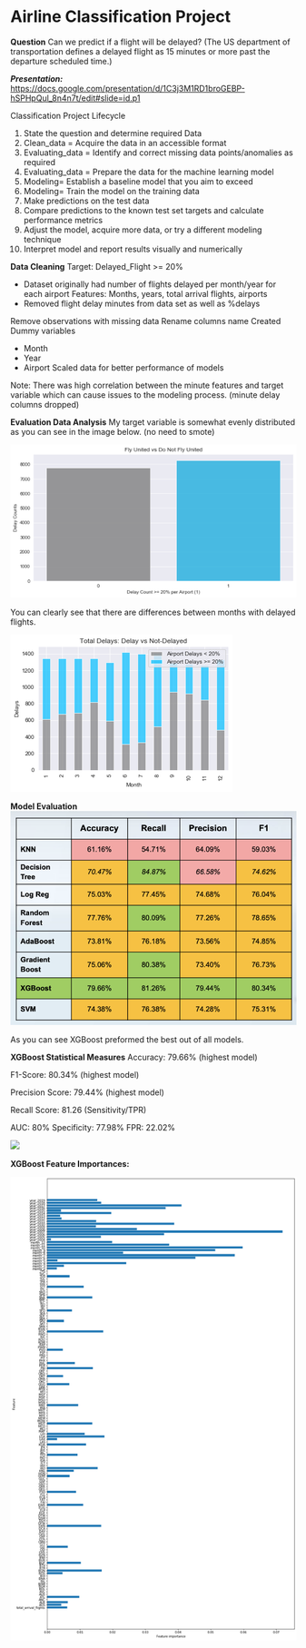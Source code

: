 # Airline Classification Project

**Question**
Can we predict if a flight will be delayed?
(The US department of transportation defines a delayed flight as 15 minutes or more past the departure scheduled time.)

***Presentation:***
https://docs.google.com/presentation/d/1C3j3M1RD1broGEBP-hSPHpQul_8n4n7t/edit#slide=id.p1

Classification Project Lifecycle
1. State the question and determine required Data
2. Clean_data = Acquire the data in an accessible format
3. Evaluating_data = Identify and correct missing data points/anomalies as required
4. Evaluating_data = Prepare the data for the machine learning model  
5. Modeling= Establish a baseline model that you aim to exceed
6. Modeling= Train the model on the training data
7. Make predictions on the test data
8. Compare predictions to the known test set targets and calculate performance metrics
9. Adjust the model, acquire more data, or try a different modeling technique
10. Interpret model and report results visually and numerically


**Data Cleaning**
Target: Delayed_Flight >= 20%
- Dataset originally had number of flights delayed per month/year for each airport
Features: Months, years, total arrival flights, airports
- Removed flight delay minutes from data set as well as %delays

Remove observations with missing data
Rename columns name
Created Dummy variables
- Month
- Year
- Airport
Scaled data for better performance of models

Note: There was high correlation between the minute features and target variable which can cause issues to the modeling process. (minute delay columns dropped)

**Evaluation Data Analysis**
My target variable is somewhat evenly distributed as you can see in the image below. (no need to smote)

![](target_image.png)

You can clearly see that there are differences between months with delayed flights.

![](monthly_delays.png)


**Model Evaluation**
![](model_eval.png)

As you can see XGBoost preformed the best out of all models.

**XGBoost Statistical Measures**
Accuracy: 79.66%
(highest model)

F1-Score: 80.34%
(highest model)

Precision Score: 79.44%
(highest model)

Recall Score: 81.26
(Sensitivity/TPR)

AUC: 80%
Specificity: 77.98%
FPR: 22.02%

![](XGB_confmatrix.png)

**XGBoost Feature Importances:**

![](XGB_featureimportances.png)
